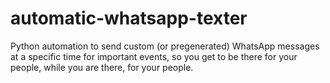 # automatic-whatsapp-texter
Python automation to send custom (or pregenerated) WhatsApp messages at a specific time for important events, so you get to be there for your people, while you are there, for your people.

